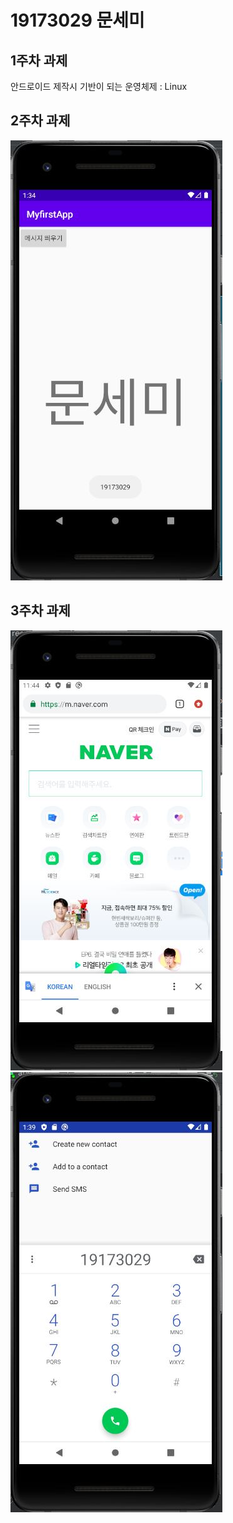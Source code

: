 # 19173029 문세미

## 1주차 과제
안드로이드 제작시 기반이 되는 운영체제 : Linux

## 2주차 과제
<img width="" height="" src="./JPG/19173029 문세미 2주차 과제.JPG"></img>

## 3주차 과제
<img width="" height="" src="./JPG/3주차 과제1.JPG"></img>
<img width="" height="" src="./JPG/3주차 과제2.JPG"></img>
